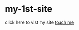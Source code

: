# my-1st-site
click here to vist my site <a href="https://surya-bbas.github.io/my-1st-site/" > touch me </a>
